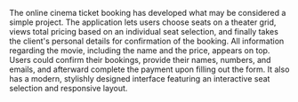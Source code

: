 The online cinema ticket booking has developed what may be considered a simple project. The application lets users choose seats on a theater grid, views total pricing based on an individual seat selection, and finally takes the client's personal details for confirmation of the booking. All information regarding the movie, including the name and the price, appears on top. Users could confirm their bookings, provide their names, numbers, and emails, and afterward complete the payment upon filling out the form. It also has a modern, stylishly designed interface featuring an interactive seat selection and responsive layout.
